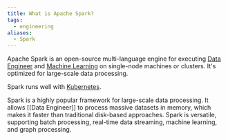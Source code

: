 ```yaml
---
title: What is Apache Spark?
tags:
  - engineering
aliases:
  - Spark
---
```

Apache Spark is an open-source multi-language engine for executing [Data Engineer](Data%20Engineer.md)  and [Machine Learning](Machine%20Learning.md) on single-node machines or clusters. It's optimized for large-scale data processing.

Spark runs well with [Kubernetes](term/kubernetes.md).

Spark is a highly popular framework for large-scale data processing. It allows  [[Data Engineer]] to process massive datasets in memory, which makes it faster than traditional disk-based approaches. Spark is versatile, supporting batch processing, real-time data streaming, machine learning, and graph processing.

